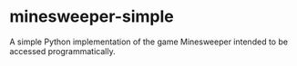 # minesweeper-simple
A simple Python implementation of the game Minesweeper intended to be accessed programmatically.
